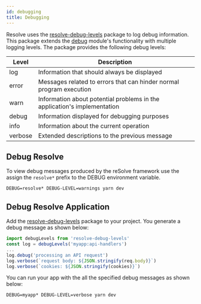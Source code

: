 ```yaml
---
id: debugging
title: Debugging
---
```


Resolve uses the [resolve-debug-levels](https://www.npmjs.com/package/resolve-debug-levels) package to log debug information. This package extends the [debug](https://www.npmjs.com/package/debug) module's functionality with multiple logging levels. The package provides the following debug levels:

| Level   | Description                                                              |
| ------- | ------------------------------------------------------------------------ |
| log     | Information that should always be displayed                              |
| error   | Messages related to errors that can hinder normal program execution      |
| warn    | Information about potential problems in the application's implementation |
| debug   | Information displayed for debugging purposes                             |
| info    | Information about the current operation                                  |
| verbose | Extended descriptions to the previous message                            |

## Debug Resolve

To view debug messages produced by the reSolve framework use the assign the `resolve*` prefix to the DEBUG environment variable.

```
DEBUG=resolve* DEBUG-LEVEL=warnings yarn dev
```

## Debug Resolve Application

Add the [resolve-debug-levels](https://www.npmjs.com/package/resolve-debug-levels) package to your project. You generate a debug message as shown below:

```js
import debugLevels from 'resolve-debug-levels'
const log = debugLevels('myapp:api-handlers')
...
log.debug('processing an API request')
log.verbose(`request body: ${JSON.stringify(req.body)}`)
log.verbose(`cookies: ${JSON.stringify(cookies)}`)
```

You can run your app with the all the specified debug messages as shown below:

```
DEBUG=myapp* DEBUG-LEVEL=verbose yarn dev
```
